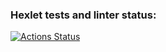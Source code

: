 ### Hexlet tests and linter status:
[![Actions Status](https://github.com/frwellmonalisa/frontend-project-lvl1/workflows/hexlet-check/badge.svg)](https://github.com/frwellmonalisa/frontend-project-lvl1/actions)